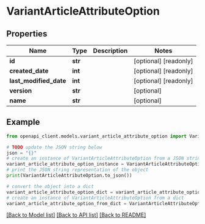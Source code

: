 # VariantArticleAttributeOption


## Properties

Name | Type | Description | Notes
------------ | ------------- | ------------- | -------------
**id** | **str** |  | [optional] [readonly] 
**created_date** | **int** |  | [optional] [readonly] 
**last_modified_date** | **int** |  | [optional] [readonly] 
**version** | **str** |  | [optional] 
**name** | **str** |  | [optional] 

## Example

```python
from openapi_client.models.variant_article_attribute_option import VariantArticleAttributeOption

# TODO update the JSON string below
json = "{}"
# create an instance of VariantArticleAttributeOption from a JSON string
variant_article_attribute_option_instance = VariantArticleAttributeOption.from_json(json)
# print the JSON string representation of the object
print(VariantArticleAttributeOption.to_json())

# convert the object into a dict
variant_article_attribute_option_dict = variant_article_attribute_option_instance.to_dict()
# create an instance of VariantArticleAttributeOption from a dict
variant_article_attribute_option_from_dict = VariantArticleAttributeOption.from_dict(variant_article_attribute_option_dict)
```
[[Back to Model list]](../README.md#documentation-for-models) [[Back to API list]](../README.md#documentation-for-api-endpoints) [[Back to README]](../README.md)


